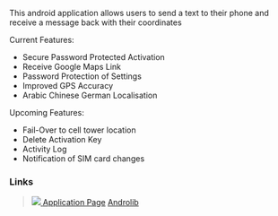 This android application allows users to send a text to their phone and receive a message back with their coordinates

Current Features:
  * Secure Password Protected Activation
  * Receive Google Maps Link
  * Password Protection of Settings
  * Improved GPS Accuracy
  * Arabic Chinese German Localisation

Upcoming Features:
  * Fail-Over to cell tower location
  * Delete Activation Key
  * Activity Log
  * Notification of SIM card changes

### Links ###
<a href='http://play.google.com/store/apps/details?id=uk.co.jamesy.Text2GPS'>
<blockquote><img src='http://www.android.com/images/brand/get_it_on_play_logo_small.png' />
</a>
<a href='http://www.jamesy.co.uk/work/text-2-gps'>Application Page</a>
<a href='http://www.androlib.com/android.application.uk-co-jamesy-text2gps-FDii.aspx'>Androlib</a>